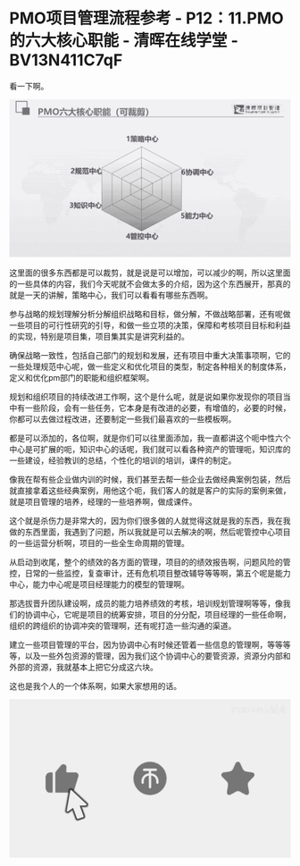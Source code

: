 # PMO项目管理流程参考 - P12：11.PMO的六大核心职能 - 清晖在线学堂 - BV13N411C7qF

看一下啊。

![](img/933385119ec3e79c413ab23909d6ab92_1.png)

这里面的很多东西都是可以裁剪，就是说是可以增加，可以减少的啊，所以这里面的一些具体的内容，我们今天呢就不会做太多的介绍，因为这个东西展开，那真的就是一天的讲解，策略中心，我们可以看看有哪些东西啊。

参与战略的规划理解分析分解组织战略和目标，做分解，不做战略部署，还有呢做一些项目的可行性研究的引导，和做一些立项的决策，保障和考核项目目标和利益的实现，特别是项目集，项目集其实是讲究利益的。

确保战略一致性，包括自己部门的规划和发展，还有项目中重大决策事项啊，它的一些处理规范中心呢，做一些定义和优化项目的类型，制定各种相关的制度体系，定义和优化pm部门的职能和组织框架啊。

规划和组织项目的持续改进工作啊，这个是什么呢，就是说如果你发现你的项目当中有一些阶段，会有一些任务，它本身是有改进的必要，有增值的，必要的时候，你都可以去做过程改进，还要制定一些我们最喜欢的一些模板啊。

都是可以添加的，各位啊，就是你们可以往里面添加，我一直都讲这个呃中性六个中心是可扩展的呃，知识中心的话呢，我们就可以看各种资产的管理呃，知识库的一些建设，经验教训的总结，个性化的培训的培训，课件的制定。

像我在帮有些企业做内训的时候，我们甚至去帮一些企业去做经典案例包装，然后就直接拿着这些经典案例，用他这个呃，我们客人的就是客户的实际的案例来做，就是项目管理的培养，经理的一些培养啊，做成课件。

这个就是杀伤力是非常大的，因为你们很多做的人就觉得这就是我的东西，我在我做的东西里面，我遇到了问题，所以我就是可以去解决的啊，然后呢管控中心项目的一些运营分析啊，项目的一些全生命周期的管理。

从启动到收尾，整个的绩效的各方面的管理，项目的的绩效报告啊，问题风险的管控，日常的一些监控，复查审计，还有危机项目整改辅导等等啊，第五个呢是能力中心，能力中心呢是项目经理能力的模型的管理啊。

那选拔晋升团队建设啊，成员的能力培养绩效的考核，培训规划管理啊等等，像我们的协调中心，它呢是项目的统筹安排，项目的分分配，项目经理的一些任命啊，组织的跨组织的协调冲突的管理啊，还有呢打造一些沟通的渠道。

建立一些项目管理的平台，因为协调中心有时候还管着一些信息的管理啊，等等等等，以及一些外包资源的管理，因为我们这个协调中心的要管资源，资源分内部和外部的资源，我就基本上把它分成这六块。

这也是我个人的一个体系啊，如果大家想用的话。

![](img/933385119ec3e79c413ab23909d6ab92_3.png)